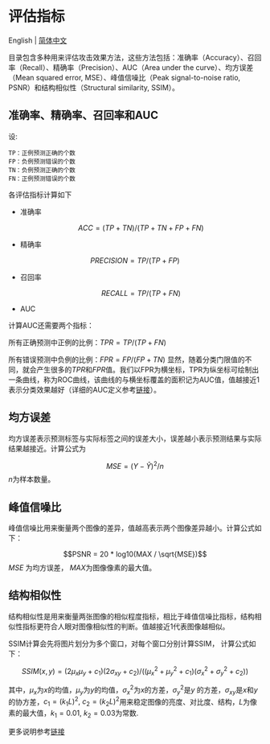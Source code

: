 # 评估指标
English | [简体中文](./README_cn.md)


目录包含多种用来评估攻击效果方法，这些方法包括：准确率（Accuracy）、召回率（Recall）、精确率（Precision）、AUC（Area under the curve）、均方误差（Mean squared error, MSE）、峰值信噪比（Peak signal-to-noise ratio, PSNR）和结构相似性（Structural similarity, SSIM）。

## 准确率、精确率、召回率和AUC
设:
```
TP：正例预测正确的个数
FP：负例预测错误的个数
TN：负例预测正确的个数
FN：正例预测错误的个数
```

各评估指标计算如下

- 准确率
  
  $$ACC = (TP + TN) / (TP + TN + FP + FN)$$

- 精确率
  
$$PRECISION = TP / (TP + FP)$$

- 召回率
  
  $$RECALL = TP / (TP + FN)$$

- AUC

计算AUC还需要两个指标：

所有正确预测中正例的比例：$TPR = TP / (TP + FN)$

所有错误预测中负例的比例：$FPR = FP / (FP + TN)$
显然，随着分类门限值的不同，就会产生很多的$TPR$和$FPR$值。我们以FPR为横坐标，TPR为纵坐标可绘制出一条曲线，称为ROC曲线，该曲线的与横坐标覆盖的面积记为AUC值，值越接近1表示分类效果越好（详细的AUC定义参考[链接](https://en.wikipedia.org/w/index.php?title=Area_under_the_curve_(receiver_operating_characteristic)&redirect=no)）。

## 均方误差

均方误差表示预测标签与实际标签之间的误差大小，误差越小表示预测结果与实际结果越接近。计算公式为

$$MSE = (Y - \hat{Y})^2 / n$$
$n$为样本数量。

## 峰值信噪比

峰值信噪比用来衡量两个图像的差异，值越高表示两个图像差异越小。计算公式如下：

$$PSNR = 20 * log10(MAX / \sqrt{MSE})$$
$MSE$ 为均方误差， $MAX$为图像像素的最大值。

## 结构相似性

结构相似性是用来衡量两张图像的相似程度指标，相比于峰值信噪比指标，结构相似性指标更符合人眼对图像相似性的判断。值越接近1代表图像越相似。

SSIM计算会先将图片划分为多个窗口，对每个窗口分别计算SSIM， 计算公式如下：

$$SSIM(x, y) = (2\mu_x \mu_y + c_1)(2\sigma_{xy} + c_2) / ((\mu_x^2 + \mu_y^2 + c_1)(\sigma_x^2 + \sigma_y^2 + c_2))$$

其中，$\mu_x$为$x$的均值，$\mu_y$为$y$的均值，$\sigma_x^2$为$x$的方差，$\sigma_y^2$是$y$ 的方差，$\sigma_{xy}$是$x$和$y$的协方差，$c_1 = (k_1L)^2, ~c_2=(k_2L)^2$用来稳定图像的亮度、对比度、结构，$L$为像素的最大值，$k_1 = 0.01, ~k_2 = 0.03$为常数.

更多说明参考[链接](https://en.wikipedia.org/wiki/Structural_similarity)